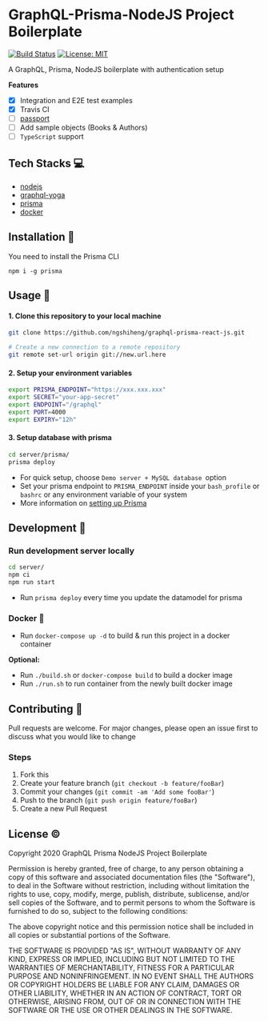 # GraphQL-Prisma-NodeJS Project Boilerplate
[![Build Status](https://travis-ci.org/ngshiheng/graphql-prisma-nodejs.svg?branch=master)](https://travis-ci.org/ngshiheng/graphql-prisma-nodejs)
[![License: MIT](https://img.shields.io/badge/License-MIT-green.svg)](https://github.com/ngshiheng/graphql-prisma-nodejs/blob/master/LICENSE)

A GraphQL, Prisma, NodeJS boilerplate with authentication setup

**Features** 

- [X] Integration and E2E test examples
- [X] Travis CI
- [ ] [passport](http://www.passportjs.org/)
- [ ] Add sample objects (Books & Authors)
- [ ] `TypeScript` support

## Tech Stacks :computer:

- [nodejs](https://nodejs.org/en/)
- [graphql-yoga](https://github.com/prisma-labs/graphql-yoga)
- [prisma](https://github.com/prisma/prisma)
- [docker](https://www.docker.com/)

## Installation :nut_and_bolt:

You need to install the Prisma CLI

```
npm i -g prisma
```

## Usage :wrench:

#### 1. Clone this repository to your local machine

```bash
git clone https://github.com/ngshiheng/graphql-prisma-react-js.git

# Create a new connection to a remote repository
git remote set-url origin git://new.url.here
```

#### 2. Setup your environment variables

```bash
export PRISMA_ENDPOINT="https://xxx.xxx.xxx"
export SECRET="your-app-secret"
export ENDPOINT="/graphql"
export PORT=4000
export EXPIRY="12h"
```

#### 3. Setup database with prisma

```bash
cd server/prisma/
prisma deploy
```

- For quick setup, choose `Demo server + MySQL database `option
- Set your prisma endpoint to `PRISMA_ENDPOINT` inside your `bash_profile` or `bashrc` or any environment variable of your system
- More information on [setting up Prisma](https://www.prisma.io/docs/get-started/01-setting-up-prisma-new-database-JAVASCRIPT-a002/)

## Development :triangular_ruler:

### Run development server locally

```bash
cd server/
npm ci
npm run start
```

- Run `prisma deploy` every time you update the datamodel for prisma

### Docker :whale:

- Run `docker-compose up -d` to build & run this project in a docker container

**Optional:**
- Run `./build.sh` or `docker-compose build` to build a docker image
- Run `./run.sh` to run container from the newly built docker image

## Contributing :construction_worker:

Pull requests are welcome. For major changes, please open an issue first to discuss what you would like to change

### Steps

1. Fork this
2. Create your feature branch (`git checkout -b feature/fooBar`)
3. Commit your changes (`git commit -am 'Add some fooBar'`)
4. Push to the branch (`git push origin feature/fooBar`)
5. Create a new Pull Request

## License :copyright:

Copyright 2020 GraphQL Prisma NodeJS Project Boilerplate

Permission is hereby granted, free of charge, to any person obtaining a copy of this software and associated documentation files (the "Software"), to deal in the Software without restriction, including without limitation the rights to use, copy, modify, merge, publish, distribute, sublicense, and/or sell copies of the Software, and to permit persons to whom the Software is furnished to do so, subject to the following conditions:

The above copyright notice and this permission notice shall be included in all copies or substantial portions of the Software.

THE SOFTWARE IS PROVIDED "AS IS", WITHOUT WARRANTY OF ANY KIND, EXPRESS OR IMPLIED, INCLUDING BUT NOT LIMITED TO THE WARRANTIES OF MERCHANTABILITY, FITNESS FOR A PARTICULAR PURPOSE AND NONINFRINGEMENT. IN NO EVENT SHALL THE AUTHORS OR COPYRIGHT HOLDERS BE LIABLE FOR ANY CLAIM, DAMAGES OR OTHER LIABILITY, WHETHER IN AN ACTION OF CONTRACT, TORT OR OTHERWISE, ARISING FROM, OUT OF OR IN CONNECTION WITH THE SOFTWARE OR THE USE OR OTHER DEALINGS IN THE SOFTWARE.
